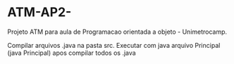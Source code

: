 # ATM-AP2-
Projeto ATM para aula de Programacao orientada a objeto - Unimetrocamp.

Compilar arquivos .java na pasta src.
Executar com java arquivo Principal (java Principal) apos compilar todos os .java
